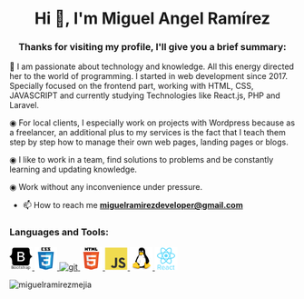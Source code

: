 


<h1 align="center">Hi 👋, I'm Miguel Angel Ramírez</h1>
<h3 align="center">Thanks for visiting my profile, I'll give you a brief summary: </h3>




🌱 I am passionate about technology and knowledge. All this energy directed her to the world of programming. I started in web development since 2017. Specially focused on the frontend part, working with HTML, CSS, JAVASCRIPT and currently studying Technologies like React.js, PHP and Laravel.

◉ For local clients, I especially work on projects with Wordpress because as a freelancer, an additional plus to my services is the fact that I teach them step by step how to manage their own web pages, landing pages or blogs.

◉ I like to work in a team, find solutions to problems and be constantly learning and updating knowledge.

◉ Work without any inconvenience under pressure.

- 📫 How to reach me **miguelramirezdeveloper@gmail.com**



<h3 align="left">Languages and Tools:</h3>
<p align="left"> <a href="https://getbootstrap.com" target="_blank" rel="noreferrer"> <img src="https://raw.githubusercontent.com/devicons/devicon/master/icons/bootstrap/bootstrap-plain-wordmark.svg" alt="bootstrap" width="40" height="40"/> </a> <a href="https://www.w3schools.com/css/" target="_blank" rel="noreferrer"> <img src="https://raw.githubusercontent.com/devicons/devicon/master/icons/css3/css3-original-wordmark.svg" alt="css3" width="40" height="40"/> </a> <a href="https://git-scm.com/" target="_blank" rel="noreferrer"> <img src="https://www.vectorlogo.zone/logos/git-scm/git-scm-icon.svg" alt="git" width="40" height="40"/> </a> <a href="https://www.w3.org/html/" target="_blank" rel="noreferrer"> <img src="https://raw.githubusercontent.com/devicons/devicon/master/icons/html5/html5-original-wordmark.svg" alt="html5" width="40" height="40"/> </a> <a href="https://developer.mozilla.org/en-US/docs/Web/JavaScript" target="_blank" rel="noreferrer"> <img src="https://raw.githubusercontent.com/devicons/devicon/master/icons/javascript/javascript-original.svg" alt="javascript" width="40" height="40"/> </a> <a href="https://www.linux.org/" target="_blank" rel="noreferrer"> <img src="https://raw.githubusercontent.com/devicons/devicon/master/icons/linux/linux-original.svg" alt="linux" width="40" height="40"/> </a> <a href="https://nodejs.org" target="_blank" rel="noreferrer">  <img src="https://raw.githubusercontent.com/devicons/devicon/master/icons/react/react-original-wordmark.svg" alt="react" width="40" height="40"/> </a> </p>

<p><img align="left" src="https://github-readme-stats.vercel.app/api/top-langs?username=miguelramirezmejia&show_icons=true&locale=en&layout=compact" alt="miguelramirezmejia" /></p>


